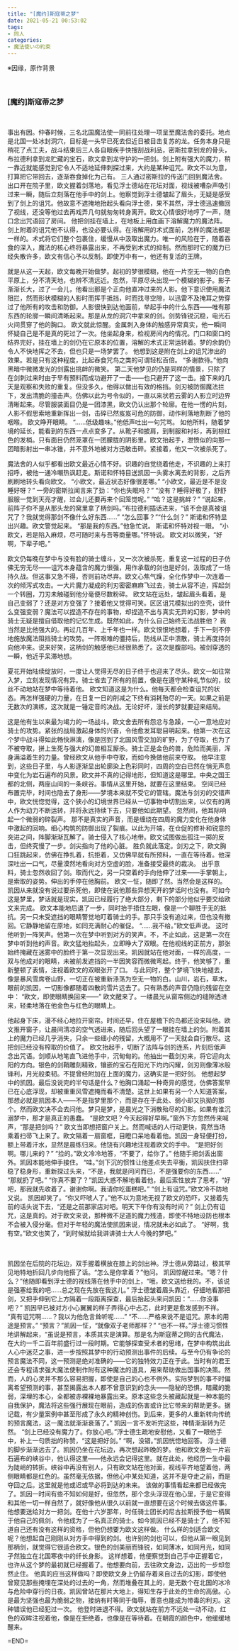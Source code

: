 ```yaml
---
title: "[魔约]斯寇蒂之梦"
date: 2021-05-21 00:53:02
tags:
- 同人
categories:
- 魔法使いの約束
---
```

※因缘，原作背景
<!--more-->
<br>

### \[魔约\]斯寇蒂之梦
<br>

事出有因。仲春时候，三名北国魔法使一同前往处理一项呈至魔法舍的委托。地点是北国一处冰封洞穴，目标是一头早已死去但近日被目击复苏的龙。任务本身只是稍花了点工夫，战斗结束后三人各自眼疾手快搜刮战利品，密斯拉拿到龙的骨头，布拉德利拿到龙贮藏的宝石，欧文拿到龙守护的一把剑。剑上附有强大的魔力，稍一靠近就能感觉到它令人不适地延伸刺探过来，大约是某种诅咒。欧文不以为意，打算把它带回去，逐渐吞食掉化为己有。
三人通过密斯拉的传送门回到魔法舍。出口开在院子里，欧文握着剑落地，看见浮士德站在花坛对面，视线被嘈杂声吸引过来一瞬，随后立刻落在他手中的剑上。他察觉到浮士德皱起了眉头，无疑是感受到了剑上的诅咒。他故意不遮掩地抬起头看向浮士德，果不其然，浮士德迅速撤回了视线，还没等他过去再戏弄几句就匆匆转身离开。欧文心情很好地哼了一声，随口念出咒语回了房间。
他把剑挂在墙上，在地板上用血画下溶解魔力的魔法阵。剑上附着的诅咒他不认得，也没必要认得。在溶解用的术式面前，怎样的魔法都是一样的。术式将它们整个包裹住，缓慢从中汲取出魔力。唯一的风险在于，随着吞食的深入，魔法的核心终将暴露出来，不再受到术式的抑制。然而那时它的魔力已经失散许多，欧文有信心予以反制。即使万中有一，他还有复活的王牌。
<br>

就是从这一天起，欧文每晚开始做梦。起初的梦很模糊，他在一片空无一物的白色平原上，分不清天地，也辨不清远近。忽然，平原尽头出现一个模糊的影子。影子渐渐长大，过了一会儿，他看出那是个正向他直冲过来的人影。他下意识使用魔法阻拦，然而形状模糊的人影时而挥手抵挡，时而找寻空隙，以迅雷不及掩耳之势穿过了他所有的攻击和防御。人影很快到达他面前，举起手中的什么东西——唯有那东西的轮廓一瞬间清晰起来。那是从龙的洞穴中拿来的剑。剑势锋锐沉稳，电光石火间贯穿了他的胸口。
欧文就此惊醒。金属刺入身体的触感异常真实，他一瞬间怀疑自己是不是真的死过了一次。他坐起身来，检视房间内的情况。门口和窗口的结界完好，挂在墙上的剑仍在它原本的位置，溶解的术式正常运转着。梦的余韵仍令人不快地挥之不去，但也只是一场梦罢了。
他想到这是附在剑上的诅咒渗出的效果。若是只有这种程度，比起吞食咒鸟之类的可谓轻松百倍。
“多谢款待。”他向黑暗中微微发光的剑露出挑衅的微笑。
第二天他梦见的仍是同样的情景，只除了在剑刺过来时由于早有预料而成功避开了一击——也只避开了这一击。接下来的几天是观察和失败的重复。但没多久，他得以做出有效的格挡。剑刃被防御魔法拦下，发出清脆的撞击声。仿佛以此为号令似的，一直以来状若云雾的人影立时边界清晰起来。尽管服装面目仍是一团漆黑，欧文仍认出那个轮廓。在他一愣的片刻，人影不假思索地重新挥出一剑，击碎已然岌岌可危的防御，动作利落地割断了他的咽喉。
欧文睁开眼睛。
“……低级趣味。”他低声吐出一句咒骂。
如他所料，随着梦境的延长，能看到的东西一点点变多了。从靴子和披肩，到制服和衬衫，再到棕红色的发梢。只有面目仍然笼罩在一团朦胧的阴影里。欧文抬起手，泄愤似的向那一团暗影射出一串冰锥，并不意外地被对方迅敏击碎。紧接着，他又一次被杀死了。
<br>

魔法舍的人似乎都看出欧文最近心情不好。识趣的自觉绕着他走，不识趣的上来打招呼，被他一通冷嘲热讽赶走。斯诺和怀特目送凯因一头雾水离去的背影，之后齐刷刷地转头看向欧文。
“小欧文，最近状态好像很差哪。”
“小欧文，最近是不是没睡好呀？”
一旁的密斯拉闻言来了劲：“你也失眠吗？”
“没有？睡得好极了，舒舒服服一觉到天亮才醒，过会儿还要再来个回笼觉呢。”
“哈？这是挑衅？”
“说起来，前阵子你不是从那头龙的窝里拿了柄剑吗。”布拉德利插话进来，“该不会是真被诅咒了？我就觉得那剑不像什么好东西……”
“怎么回事？”“什么剑？”
斯诺和怀特显出兴趣。欧文警觉起来。
“那是我的东西。”他急忙说。
斯诺和怀特对视一眼。
“小欧文，若是陷入麻烦，尽可随时来与吾等商量哪。”怀特说。
欧文对以微笑，“好啊，下辈子吧。”
<br>

欧文仍每晚在梦中与没有脸的骑士缠斗，又一次次被杀死，重复这一过程的日子仿佛无穷无尽——诅咒本身蕴含的魔力很强，用作承载的剑也是好剑，汲取成了一场持久战。但这事又急不得，否则前功尽弃。欧文心焦气躁，全化作梦中一次连着一次的倾泻式攻击。一大片魔力凝成的利刃密密麻麻飞过去，骑士从容不迫，挥起剑一个转圈，刀刃未触碰到他分毫便尽数粉碎。
欧文站在远处，皱起眉头看着。是自己变弱了？还是对方变强了？接着他又觉得可笑。区区诅咒模拟出的空壳，谈什么变强变弱？魔法可以捏造不存在的事物，却捏造不出与真实无异的幻影，梦中的骑士无疑是擅自借取他的记忆生成。既然如此，为什么自己始终无法战胜他？
我当然是比他强大的。再过几百年、上千年也一样。欧文恨恨地想着，手下一刻不停地施放魔法阻挡骑士的攻势。一阵艰难的僵持后，防线从正中溃散，骑士再度持剑向他冲来。说来好笑，这柄剑的触感他已经很熟悉了。这次是腹部吗。被剑穿透的一瞬，他近乎呆滞地想。
<br>

夏花开始陆续绽放时，一度让人觉得无尽的日子终于也迎来了尽头。欧文一如往常入梦，立刻发现情况有异。骑士省去了所有的前置，像是在遵守某种礼节似的，纹丝不动地站在梦中等待着他。
欧文知道这是为什么。他每天都会检查诅咒的状态。再怎样强硬的力量，在日复一日的削减之下终有消耗殆尽的一天。如果之前是无数次的演练，这次就是一锤定音的决战。无论好坏，漫长的梦就要迎来结局。
<br>

这是他有生以来最为竭力的一场战斗。欧文舍去所有怨忿与急躁，一心一意地应对骑士的攻势。紧张的战局激起身体的兴奋，令他愈发耳聪目明起来。他第一次在这个梦中战斗得如此畅快淋漓，像是回到了北国风雪交加的旷野，为了夺取，也为了不被夺取，拼上生死与强大的幻兽相互厮杀。骑士正是金色的兽，危险而美丽，浑身满溢着生的力量。曾经欧文从他手中夺取，而如今换做他前来夺取。
他早注意到，这些日子里，与人影逐渐显出轮廓染上色彩同时，四周的空白已然在悄无声息中变化为岩石遍布的风景。欧文并不真的记得地形，但知道这是哪里。中央之国王都的北侧，两座山间的一条峡谷。事情从这里开始，就要在这里结束。
空间已经布置完毕，时间也隐去了身形——梦境本来就不受它的管辖。魔法与剑刃的交错声中，欧文恍惚觉得，这个狭小的幻境世界已经从一切事物中切割出来，以仅有的两人作为动力不断运转，并将永远持续下去，只要他如此期望。
忽然间，他耳际响起一个微弱的碎裂声。
那不是真实的声音，而是缠绕在四周的魔力变化在他身体中激起的回响。细心构筑的防御出现了裂痕。以此为开端，在仓促的修补和锐意的突进之间，阵脚渐渐瓦解了。骑士侵入了核心地带。欧文试图做出孤注一掷的反击，但终究慢了一步。剑尖指向了他的心脏。
胜负就此落定。剑刃之下，欧文胸口狂跳起来，仿佛在挣扎着，抗拒着，又仿佛早就有所预料，一直在等待着。他深深吐出一口气，尽量漠然地看向对方空虚的脸，准备接受最终的裁决。
出乎意料，骑士忽然收回了剑。取而代之，另一只空着的手向他伸了过来——手掌朝上，是索取的姿势。伸出的手停在他胸前。
欧文一怔，随即了然。当然会是这样的。凯因从来就没有说过要杀死他，即使在说他那些异想天开的梦话时也没有。可如今这是梦里，梦话就是现实。凯因已经履行了绝大部分，剩下的部分他似乎要交给欧文来完成。
欧文本能地后退了一步，同时抬手捂住左眼，像是一个聊胜于无的抵抗。另一只未受遮挡的眼睛警觉地盯着骑士的手。那只手没有追过来，但也没有撤回。它静静地留在原地，如同充满耐心的催促。
“……我不给。”欧文低声说。
这时他听到一阵笑声。他第一次在梦中听到对方的笑声。不，不止如此，这是第一次在梦中听到他的声音。欧文猛地抬起头，立即睁大了双眼。在他视线的正前方，那张始终掩藏在迷雾中的脸终于第一次显现出来。凯因就站在他对面，一样的高度，一双与他成对的眼睛，未被前发遮挡的一半因笑容而微微弯起。终于，他笑够了，重新整顿了表情，注视着欧文的双眼张开了口。
与此同时，整个梦境飞快地褪去，像是暴风雪席卷山野，一切正在被重新涤荡为空无一物的白。山川，岩石，草木，眼前的凯因，一切影像都随着四散的雪片远去了。只有熟悉的声音仍隐约残留在空中：
“欧文，即使眼睛换回来——”
欧文醒来了。一缕晨光从窗帘侧边的缝隙透进来，轻柔地落在他金色与红色的眼睛上。
<br>

他起身下床，漫不经心地拉开窗帘。时间还早，住在屋檐下的鸟都还没来叫他。欧文推开窗子，让晨间清凉的空气透进来，随后回头望了一眼挂在墙上的剑。附着其上的魔力已经几乎消失，只余一些细小的残留，大概用不了一天就会自行散尽。这把剑已经没有榨取的价值了。
欧文抬起手，切断了法阵与剑的连系，片刻后低声念出咒语。剑顺从地笔直飞进他手中，沉甸甸的。他抽出一截剑刃来，将它迎向太阳的方向。银色的剑鞘雕刻精致，镶嵌的宝石在阳光下灼灼闪耀，剑刃则像薄冰般锋利，月光般柔韧。不提曾经附加在上面的魔力，这确实是一把好剑。
他想起梦中的凯因。最后没说完的半句话是什么？他胸口涌起一种奇异的感觉，仿佛答案早已在心底浮现，却被重重风雪遮掩而看不清楚。这世上如果有另一个人知道答案，那想必就是凯因本人——不是指梦里那个，而是存在于此处、弱小却又执拗的那个。然而欧文决不会去问他。梦只是梦，是晨光之下消散殆尽的幻影。如果有谁沉溺梦中，那才是真正的愚蠢。
“是欧文吧？今天起得好早啊。”窗外下方忽然传来喊声，“那是把剑吗？”
欧文当即想把窗户关上。然而喊话的人行动更快，竟然当场乘着扫帚飞上来了。欧文隔着一扇窗框，目瞪口呆地看着他。凯因一身轻便打扮，额上带着汗水，显然是晨练归来。他饶有兴趣地注视着欧文的手中。
“是把好剑啊。哪儿来的？”
“捡的。”欧文冷冷地答，“不要了，给你了。”
他随手把剑丢出窗外。凯因本能地伸手接住。
“哇。”剑下沉的惯性让他差点失去平衡，凯因扶住扫帚稳了稳身形，重新探过头来，“不是，我就是问问而已，不是强要你的东西……”
“那就扔了吧。”
“你真不要了？”凯因大惑不解地看着他，最后索性放弃了思考，“好吧，那我就先收着了。谢谢你啊。我请你吃蛋糕吧。”
“剑上有诅咒。”欧文冷不防地又说。
凯因却笑了。“你又吓唬人了。”他不以为意地无视了欧文的恐吓，又接着先前的话头说下去，“还是之前那家店对吧。明天下午你有没有时间？”
剑上仍有诅咒，这是真的。对于欧文来说，那种微不足道的魔力残渣，即使不特地设防也根本不会被入侵分毫。但对于年轻的魔法使凯因来说，情况就未必如此了。
“好啊，我有空。”欧文也笑了，“到时候就给我讲讲骑士大人今晚的梦吧。”
<br><br><br>

凯因坐在后院的花坛边，双手握着横放在膝上的剑出神。浮士德从旁路过，极其罕见地特地折回几步向他搭了话。“怎么是你拿着？”他问。
凯因惊醒过来。“嗯？什么？”他随即看到浮士德的视线落在他手中的剑上，“哦，欧文送给我的。不，该说是强塞给我的吧……总之现在先放在我这儿。”
浮士德皱着眉头靠近，仔细地看那把剑，又把手伸到它上方隔着一段距离探查，最后抬起头来问凯因：“……你没事吧？”
凯因早已被对方小心翼翼的样子弄得心中忐忑，此时更是愈发感到不祥。
“真有诅咒啊……？我以为他危言耸听呢……”
“不……严格来说不是诅咒。原本的用途是预言。”
“预言？”凯因一怔，“就像双子老师那样？”
“也不一样。”浮士德习惯性地讲解起来，“虽说是预言，本质其实是演算。那是名为斯寇蒂之网的古代魔法，在大约一千二百年前盛行过一段时期。它能够探查受术者的思绪，在梦中构筑出此人心中迷茫之事，进一步按照其梦中的行动预测出事件的后续。与至今仍有争论的预言魔法不同，这一预测是绝对准确的——它的独特效力正在于此。当时有的君王还会专程请求强大魔法使制作附有这种魔法的道具，用来帮助做出国事的决策。然而，人的心灵并不那么容易把握，即使是自己的心也不例外。实际梦到的事不时偏离希望预测的事，甚至揭露出本人都不曾意识到的念头——隐秘的恐惧，暗藏的脆弱，深埋的本心，全都被赤裸裸地暴露出来。原本这些念头被藏起就是一种本能的自我保护，魔法将这些强行展现在眼前，造成的伤害或许比它带来的帮助更多。据记载，有少量案例中甚至形成了永久的精神创伤。到后来，更多的人重新转向传统的预言魔法，这一魔法就渐渐衰落了。”
凯因一言不发听完这些，神情渐渐转为茫然。
“剑上已经没有魔力了。你放心吧。”浮士德生疏地安慰他，又看了一眼他手中，补上一句质拙的称赞，“这是把好剑。”
“啊，没错。”凯因恍惚地回答。
浮士德的脚步渐渐远去了。凯因仍坐在花坛边，再次想起昨晚的梦。他和欧文身处一片岩石遍布的峡谷中，他认得这里——他永远会记得这里。就在此处，他经历一生中最为陡峭的转折。峡谷中再没有别人，只有欧文站在他对面，视线平齐地望着他，两侧眼睛都是红色的。虽然毫无依据，但他心中某处知道，这并不是夺走之前，而是夺回之后。这里就是他或迟或早必将到达的未来。
该做的事情看起来都已经做完了。凯因一时间有些不知如何是好，但忽然，那个念头浮现在他心里，于是它变得和其他一切一样自然了，就好像他从很久以前就一直想要在这个时候去做这件事。
他想要送给对方一把剑。在他十六岁那年，时任骑士团长的尼古拉斯授予他一柄属于他自己的佩剑，令他成为了一名真正的骑士。如今凯因已经不是骑士了，他不知道自己还有没有这样的资格，但他仍想要为欧文这样做。
什么样的剑适合欧文呢？他想起自己刚刚从对方手中得到的剑。也许别的剑也可以，但他从第一眼见到那柄剑，就觉得它很适合欧文。银色的剑美丽而锋锐，如同薄冰，如同月光，如同孑然独立在北国寒夜中的纤长身影。
这样想着，他便察觉到自己手中正握着它，也许从这个梦的最初就已经握着了。他想要向前，去往欧文身边，迈出的一步却忽然止住。
他真的应当这样做吗？即使欧文身上仍留存着来自过去的幻影，即使他曾窥见那些掩埋在深处的过去的一角，然而堆叠在其上的，是无数个在北国的冰冷与危险中穿行的日夜。凯因曾站在那片大地上，得知生存于此处的生命的高傲。心是最为坚强也最为脆弱之物，接纳有时等同于侮辱，善意也能成为带毒的利刃。这种错误他已经犯过一次。
他登时进退不得。欧文就站在前方不远处一动不动，红色的双眸注视着他，像是在拒绝着，也像是在等待着。在朝霞的颜色中，他缓缓地醒来。
<br>

=END=

